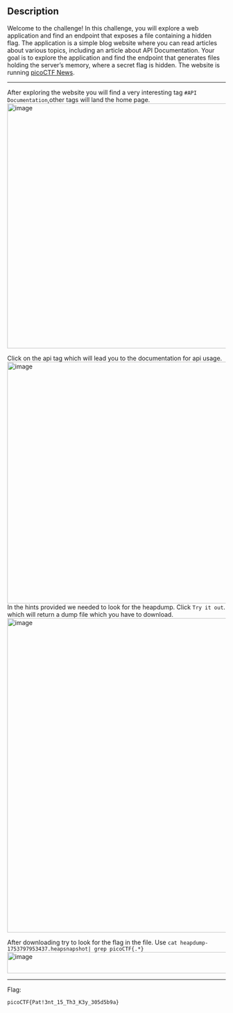 ## Description
Welcome to the challenge! In this challenge, you will explore a web application and find an endpoint that exposes a file containing a hidden flag. 
The application is a simple blog website where you can read articles about various topics, including an article about API Documentation. 
Your goal is to explore the application and find the endpoint that generates files holding the server’s memory, where a secret flag is hidden. 
The website is running [picoCTF News](http://verbal-sleep.picoctf.net:52213/).

---
After exploring the website you will find a very interesting tag `#API Documentation`,other tags will land the home page.
<img width="720" height="565" alt="image" src="https://github.com/user-attachments/assets/c6a041b5-1958-4731-adf5-13f764a57646" /><br>

Click on the api tag which will lead you to the documentation for api usage.
<img width="1543" height="557" alt="image" src="https://github.com/user-attachments/assets/73890fd8-843d-4e08-a287-56a65ff485d9" /><br>
In the hints provided we needed to look for the heapdump. Click `Try it out`. which will return a dump file which you have to download.
<img width="1055" height="725" alt="image" src="https://github.com/user-attachments/assets/08a766b8-680d-4b66-b38c-dbdf4ba5e603" /><br>

After downloading try to look for the flag in the file. Use `cat heapdump-1753797953437.heapsnapshot| grep picoCTF{.*}`
<img width="506" height="49" alt="image" src="https://github.com/user-attachments/assets/4a1d4ef8-bf99-4e9c-b38a-569e6efc2a35" /><br>

---
Flag:
```text
picoCTF{Pat!3nt_15_Th3_K3y_305d5b9a}
```
